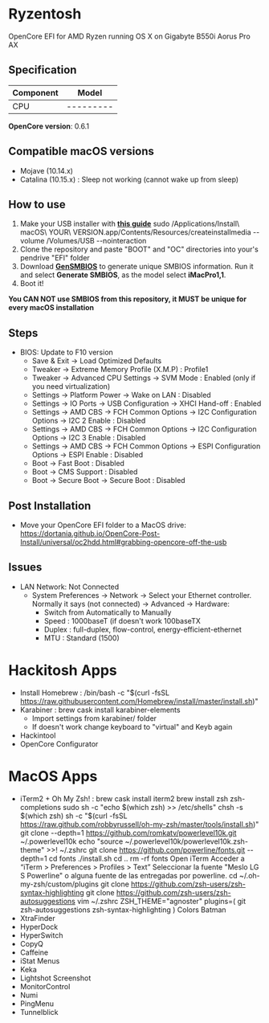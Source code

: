 # Ryzentosh
OpenCore EFI for AMD Ryzen running OS X on Gigabyte B550i Aorus Pro AX

## Specification
| **Component** | **Model** |
| ------------- | --------- |
| CPU           | --------- |

**OpenCore version**: 0.6.1

## Compatible macOS versions
 - Mojave (10.14.x)
 - Catalina (10.15.x) : Sleep not working (cannot wake up from sleep)

## How to use
  1. Make your USB installer with [**this guide**](https://dortania.github.io/OpenCore-Install-Guide/installer-guide/)
  	sudo /Applications/Install\ macOS\ YOUR\ VERSION.app/Contents/Resources/createinstallmedia  --volume /Volumes/USB --nointeraction
  2. Clone the repository and paste "BOOT" and "OC" directories into your's pendrive "EFI" folder
  3. Download [**GenSMBIOS**](https://github.com/corpnewt/GenSMBIOS) to generate unique SMBIOS information. Run it and select **Generate SMBIOS**, as the model select **iMacPro1,1**.
  4. Boot it!  

**You CAN NOT use SMBIOS from this repository, it MUST be unique for every macOS installation**

## Steps
 - BIOS: Update to F10 version
 	- Save & Exit → Load Optimized Defaults
 	- Tweaker → Extreme Memory Profile (X.M.P) : Profile1
 	- Tweaker → Advanced CPU Settings → SVM Mode : Enabled (only if you need virtualization)
 	- Settings → Platform Power → Wake on LAN : Disabled
 	- Settings → IO Ports → USB Configuration → XHCI Hand-off : Enabled
 	- Settings → AMD CBS → FCH Common Options → I2C Configuration Options → I2C 2 Enable : Disabled
 	- Settings → AMD CBS → FCH Common Options → I2C Configuration Options → I2C 3 Enable : Disabled
	- Settings → AMD CBS → FCH Common Options → ESPI Configuration Options → ESPI Enable : Disabled
 	- Boot → Fast Boot : Disabled
 	- Boot → CMS Support : Disabled
 	- Boot → Secure Boot → Secure Boot : Disabled
 		
## Post Installation
- Move your OpenCore EFI folder to a MacOS drive: https://dortania.github.io/OpenCore-Post-Install/universal/oc2hdd.html#grabbing-opencore-off-the-usb

## Issues
- LAN Network: Not Connected
	- System Preferences → Network → Select your Ethernet controller. Normally it says (not connected)  → Advanced → Hardware:
		- Switch from Automatically to Manually
		- Speed : 1000baseT (if doesn't work 100baseTX
		- Duplex : full-duplex, flow-control, energy-efficient-ethernet
		- MTU : Standard (1500)


# Hackitosh Apps
- Install Homebrew : /bin/bash -c "$(curl -fsSL https://raw.githubusercontent.com/Homebrew/install/master/install.sh)"
- Karabiner : brew cask install karabiner-elements
	- Import settings from karabiner/ folder
	- If doesn't work change keyboard to "virtual" and Keyb again
- Hackintool
- OpenCore Configurator

# MacOS Apps
- iTerm2 + Oh My Zsh! : brew cask install iterm2
	brew install zsh zsh-completions
	sudo sh -c "echo $(which zsh) >> /etc/shells"
	chsh -s $(which zsh)
	sh -c "$(curl -fsSL https://raw.github.com/robbyrussell/oh-my-zsh/master/tools/install.sh)"
	git clone --depth=1 https://github.com/romkatv/powerlevel10k.git ~/.powerlevel10k
	echo "source ~/.powerlevel10k/powerlevel10k.zsh-theme" >>! ~/.zshrc	
	git clone https://github.com/powerline/fonts.git --depth=1
	cd fonts
	./install.sh
	cd ..
	rm -rf fonts
	Open iTerm Acceder a “iTerm > Preferences > Profiles > Text”
	Seleccionar la fuente "Meslo LG S Powerline" o alguna fuente de las entregadas por powerline.
	cd ~/.oh-my-zsh/custom/plugins
	git clone https://github.com/zsh-users/zsh-syntax-highlighting
	git clone https://github.com/zsh-users/zsh-autosuggestions
	vim ~/.zshrc
	ZSH_THEME="agnoster"
	plugins=(
        git
        zsh-autosuggestions
        zsh-syntax-highlighting
	)
	Colors Batman
- XtraFinder
- HyperDock
- HyperSwitch
- CopyQ
- Caffeine
- iStat Menus
- Keka
- Lightshot Screenshot
- MonitorControl
- Numi
- PingMenu
- Tunnelblick

